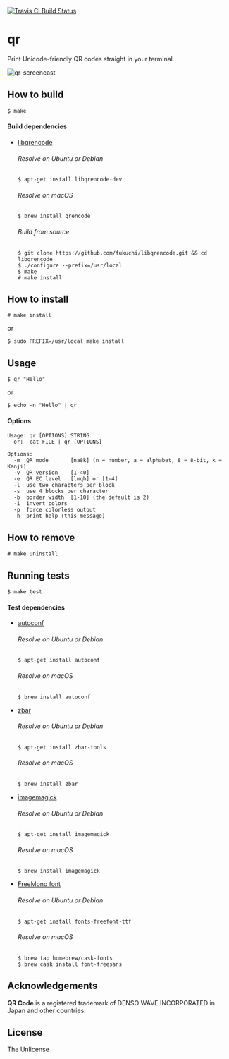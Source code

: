 [![Travis CI Build Status](https://travis-ci.org/Y2Z/qr.svg?branch=master)](https://travis-ci.org/Y2Z/qr)

# qr

Print Unicode-friendly QR codes straight in your terminal.

![qr-screencast](https://user-images.githubusercontent.com/1392048/47276020-47b04800-d582-11e8-9da0-b09d0c949720.gif)


## How to build

    $ make

#### Build dependencies
 - [libqrencode](https://github.com/fukuchi/libqrencode)
   ###### Resolve on Ubuntu or Debian
       $ apt-get install libqrencode-dev
   ###### Resolve on macOS
       $ brew install qrencode
   ###### Build from source
       $ git clone https://github.com/fukuchi/libqrencode.git && cd libqrencode
       $ ./configure --prefix=/usr/local
       $ make
       # make install


## How to install

    # make install
or

    $ sudo PREFIX=/usr/local make install


## Usage

    $ qr "Hello"
or

    $ echo -n "Hello" | qr

#### Options

    Usage: qr [OPTIONS] STRING
      or:  cat FILE | qr [OPTIONS]

    Options:
      -m  QR mode       [na8k] (n = number, a = alphabet, 8 = 8-bit, k = Kanji)
      -v  QR version    [1-40]
      -e  QR EC level   [lmqh] or [1-4]
      -l  use two characters per block
      -s  use 4 blocks per character
      -b  border width  [1-10] (the default is 2)
      -i  invert colors
      -p  force colorless output
      -h  print help (this message)


## How to remove

    # make uninstall


## Running tests

    $ make test

#### Test dependencies
 - [autoconf](https://www.gnu.org/software/autoconf/autoconf.html)
   ###### Resolve on Ubuntu or Debian
       $ apt-get install autoconf
   ###### Resolve on macOS
       $ brew install autoconf
 - [zbar](http://zbar.sourceforge.net)
   ###### Resolve on Ubuntu or Debian
       $ apt-get install zbar-tools
   ###### Resolve on macOS
       $ brew install zbar
 - [imagemagick](https://www.imagemagick.org/script/index.php)
   ###### Resolve on Ubuntu or Debian
       $ apt-get install imagemagick
   ###### Resolve on macOS
       $ brew install imagemagick
 - [FreeMono font](https://en.wikipedia.org/wiki/GNU_FreeFont)
   ###### Resolve on Ubuntu or Debian
       $ apt-get install fonts-freefont-ttf
   ###### Resolve on macOS
       $ brew tap homebrew/cask-fonts
       $ brew cask install font-freesans


## Acknowledgements

**QR Code** is a registered trademark of DENSO WAVE INCORPORATED in Japan
and other countries.


## License

The Unlicense
